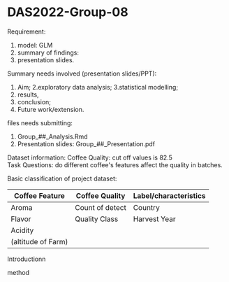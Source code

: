 # DAS2022-Group-08

Requirement: 
1. model: GLM 
2. summary of findings:
3. presentation slides. 

Summary needs involved (presentation slides/PPT):
1. Aim;
2.exploratory data analysis;
3.statistical modelling;
4. results,
5. conclusion;
6. Future work/extension.

files needs submitting: 
1. Group_##_Analysis.Rmd
2. Presentation slides: Group_##_Presentation.pdf


Dataset information: 
Coffee Quality: cut off values is 82.5   
Task Questions: do different coffee's features affect the quality in batches.  


 

Basic classification of project dataset:   
 
Coffee Feature      | Coffee Quality  | Label/characteristics |   
--------------------|-----------------|------------------------   
Aroma               | Count of detect |   Country             |   
Flavor              | Quality Class   |  Harvest Year         | 
Acidity             |                 |                       | 
(altitude of Farm)  |                 |                       |  




Introductionn 



method


